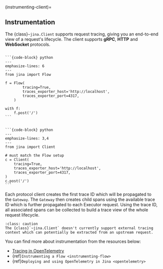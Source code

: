 

(instrumenting-client)=
## Instrumentation

The {class}`~jina.Client` supports request tracing, giving you an end-to-end view of a request's lifecycle. The client supports **gRPC**, **HTTP** and **WebSocket** protocols.

````{tab} Implicit, inside a Flow

```{code-block} python
---
emphasize-lines: 6
---
from jina import Flow

f = Flow(
        tracing=True, 
        traces_exporter_host='http://localhost', 
        traces_exporter_port=4317,
    )

with f:
    f.post('/')
```

````

````{tab} Explicit, outside a Flow

```{code-block} python
---
emphasize-lines: 3,4
---
from jina import Client

# must match the Flow setup
c = Client(
    tracing=True,
    traces_exporter_host='http://localhost',
    traces_exporter_port=4317,
)
c.post('/')
```

````

Each protocol client creates the first trace ID which will be propagated to the `Gateway`. The `Gateway` then creates child spans using the available trace ID which is further propagated to each Executor request. Using the trace ID, all associated spans can be collected to build a trace view of the whole request lifecycle.

```{admonition} Using custom/external tracing context
:class: caution
The {class}`~jina.Client` doesn't currently support external tracing context which can potentially be extracted from an upstream request.
```

You can find more about instrumentation from the resources below:

- [Tracing in OpenTelemetry](https://opentelemetry.io/docs/concepts/signals/traces/)
- {ref}`Instrumenting a Flow <instrumenting-flow>`
- {ref}`Deploying and using OpenTelemetry in Jina <opentelemetry>`

